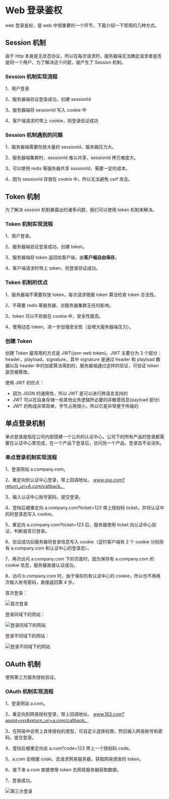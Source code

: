 # Web 登录鉴权

web 登录鉴权，是 web 中很重要的一个环节，下面介绍一下常用的几种方式。

## Session 机制

由于 http 本身是无状态协议，所以在每次请求时，服务器端无法确定请求者是否是同一个用户，为了解决这个问题，就产生了 Session 机制。

### Session 机制实现流程

1、用户登录

2、服务器端验证登录成功，创建 sessionId

3、服务器端将 sessionId 写入 cookie 中

4、客户端请求时带上 cookie，则登录验证成功

### Session 机制遇到的问题

1、服务器端需要存放大量的 sessionId，服务器压力大。

2、服务器端集群时，sessionId 难以共享，sessionId 拷贝难度大。

3、可以使用 redis 等服务器共享 sessionId，需要一定的成本。

4、因为 sessionId 存放在 cookie 中，所以无法避免 csrf 攻击。

## Token 机制

为了解决 session 机制暴露出的诸多问题，我们可以使用 token 机制来解决。

### Token 机制实现流程

1、用户登录。

2、服务器端验证登录成功，创建 token。

3、服务器端将 token 返回给客户端，由**客户端自由保存**。

4、客户端请求时带上 token，则登录验证成功。

### Token 机制的优点

1、服务器端不需要存放 token，每次请求根据 token 算法检查 token 合法性。

2、不需要 redis 等服务器，对服务器集群无任何影响。

3、token 可以不存放在 cookie 中，安全性能高。

4、使用动态 token，进一步加强安全性（会增大服务器端压力）。

### 创建 Token

创建 Token 最常用的方式是 JWT(json web token)。JWT 主要分为 3 个部分：header，playload，signature，其中 signature 是通过 header 和 playload 数据以及 header 中的加密算法得到的，服务器端通过这样的验证，可验证 token 是否被篡改。

使用 JWT 的优点：

- 因为 JSON 的通用性，所以 JWT 是可以进行跨语言支持的
- JWT 可以在自身存储一些其他业务逻辑所必要的非敏感信息(payload 部分)
- JWT 的构成非常简单，字节占用很小，所以它是非常便于传输的

## 单点登录机制

单点登录是指在公司内部搭建一个公共的认证中心，公司下的所有产品的登录都需要在认证中心里完成，在一个产品下登录后，访问另一个产品，登录态不会消失。

### 单点登录机制实现流程

1、登录网站 a.company.com。

2、重定向到认证中心登录，带上回调地址。 www.sso.com?return_uri=A.com/callback。

3、输入认证中心账号密码，提交登录。

4、登陆后被重定向 a.company.com?ticket=123 带上授权码 ticket，并将认证中的的登录态写入 cookie。

5、重定向 a.company.com?ticket=123 后，服务器使用 ticket 向认证中心验证，判断是否已登录。

6、验证成功后服务器将登录信息写入 cookie（这时客户端有 2 个 cookie 分别存有 a.company.com 和认证中心的登录态）。

7、再次访问 a.company.com 下的页面时，因为保存有 a.company.com 的 cookie 信息，服务器直接认证成功。

8、访问 b.company.com 时，由于保存的有认证中心的 cookie，所以也不用再次输入账号密码，直接返回第 4 步。

首次登录：

![首次登录](web-login-sso1.jpeg)

登录同域下的网站：

![登录同域下的网站](web-login-sso2.jpeg)

登录不同域下的网站：

![登录不同域下的网站](web-login-sso3.jpeg)

## OAuth 机制

使用第三方服务授权验证。

### OAuth 机制实现流程

1、登录网站 a.com。

2、重定向到网易授权登录，带上回调地址。 www.163.com?appid=xxx&return_uri=a.com/callback。

3、在网易中会带上具体授权的类型，可自定义选择权限，然后输入网易账号和密码，提交登录。

4、登陆后被重定向会 a.com?code=123 带上一个授权码 code。

5、a.com 会根据 code，去请求网易服务器，获取网易颁发的 token。

6、接下来 a.com 直接使用 token 去网易服务器获取数据。

7、登录成功。

![第三方登录](web-login-oauth.jpg)
